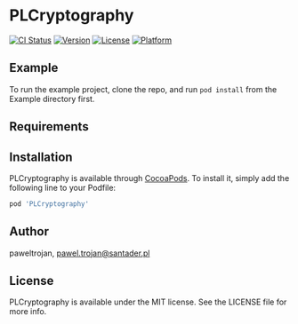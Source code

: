 # PLCryptography

[![CI Status](https://img.shields.io/travis/paweltrojan/PLCryptography.svg?style=flat)](https://travis-ci.org/paweltrojan/PLCryptography)
[![Version](https://img.shields.io/cocoapods/v/PLCryptography.svg?style=flat)](https://cocoapods.org/pods/PLCryptography)
[![License](https://img.shields.io/cocoapods/l/PLCryptography.svg?style=flat)](https://cocoapods.org/pods/PLCryptography)
[![Platform](https://img.shields.io/cocoapods/p/PLCryptography.svg?style=flat)](https://cocoapods.org/pods/PLCryptography)

## Example

To run the example project, clone the repo, and run `pod install` from the Example directory first.

## Requirements

## Installation

PLCryptography is available through [CocoaPods](https://cocoapods.org). To install
it, simply add the following line to your Podfile:

```ruby
pod 'PLCryptography'
```

## Author

paweltrojan, pawel.trojan@santader.pl

## License

PLCryptography is available under the MIT license. See the LICENSE file for more info.

